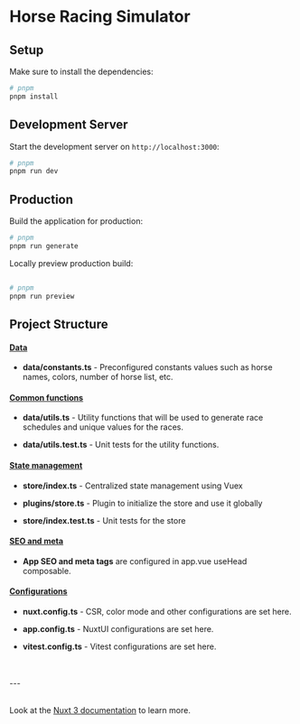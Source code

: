 # Horse Racing Simulator

## Setup

Make sure to install the dependencies:

```bash
# pnpm
pnpm install
```

## Development Server

Start the development server on `http://localhost:3000`:

```bash
# pnpm
pnpm run dev

```

## Production

Build the application for production:

```bash
# pnpm
pnpm run generate
```

Locally preview production build:

```bash

# pnpm
pnpm run preview

```

## Project Structure

#### <u>Data</u>

- <b>data/constants.ts</b> - Preconfigured constants values such as horse names, colors, number of horse list, etc.

#### <u>Common functions</u>

- <b>data/utils.ts</b> - Utility functions that will be used to generate race schedules and unique values for the races.

- <b>data/utils.test.ts</b> - Unit tests for the utility functions.

#### <u>State management</u>

- <b>store/index.ts</b> - Centralized state management using Vuex

- <b>plugins/store.ts</b> - Plugin to initialize the store and use it globally

- <b>store/index.test.ts</b> - Unit tests for the store

#### <u>SEO and meta</u>

- <b>App SEO and meta tags</b> are configured in app.vue useHead composable.

#### <u>Configurations</u>

- <b>nuxt.config.ts</b> - CSR, color mode and other configurations are set here.

- <b>app.config.ts</b> - NuxtUI configurations are set here.

- <b>vitest.config.ts</b> - Vitest configurations are set here.

<br />
<br />
---
<br />
<br />

Look at the [Nuxt 3 documentation](https://nuxt.com/docs/getting-started/introduction) to learn more.
